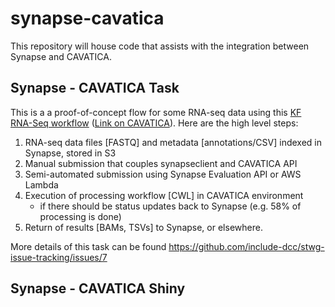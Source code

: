 # synapse-cavatica
This repository will house code that assists with the integration between Synapse and CAVATICA.


## Synapse - CAVATICA Task
This is a a proof-of-concept flow for some RNA-seq data using this [KF RNA-Seq workflow](https://github.com/kids-first/kf-rnaseq-workflow) ([Link on CAVATICA](https://cavatica.sbgenomics.com/public/apps#cavatica/apps-publisher/kfdrc-rnaseq-workflow/)). Here are the high level steps:

1. RNA-seq data files [FASTQ] and metadata [annotations/CSV] indexed in Synapse, stored in S3
1. Manual submission that couples synapseclient and CAVATICA API
1. Semi-automated submission using Synapse Evaluation API or AWS Lambda
1. Execution of processing workflow [CWL] in CAVATICA environment
    - if there should be status updates back to Synapse (e.g. 58% of processing is done)
1. Return of results [BAMs, TSVs] to Synapse, or elsewhere.

More details of this task can be found https://github.com/include-dcc/stwg-issue-tracking/issues/7

## Synapse - CAVATICA Shiny